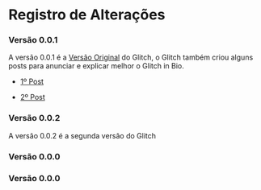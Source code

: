 # Registro de Alterações

### Versão 0.0.1

A versão 0.0.1 é a [Versão Original](https://glitch-in-bio.glitch.me/) do Glitch, o Glitch também criou alguns posts para anunciar e explicar melhor o Glitch in Bio.

- [1º Post](https://blog.glitch.com/post/announcing-glitch-in-bio-the-easiest-way-to-share-your-links) 

- [2º Post](https://glitch.com/glitch-in-bio)

### Versão 0.0.2

A versão 0.0.2 é a segunda versão do Glitch 

### Versão 0.0.0

### Versão 0.0.0


